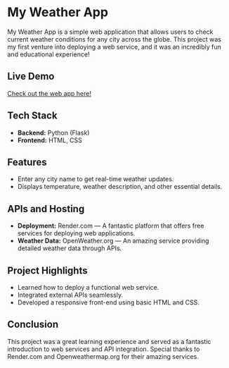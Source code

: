 # My Weather App

My Weather App is a simple web application that allows users to check current weather conditions for any city across the globe. This project was my first venture into deploying a web service, and it was an incredibly fun and educational experience!

## Live Demo
[Check out the web app here!](https://my-weather-app-2ha0.onrender.com)

## Tech Stack
- **Backend:** Python (Flask)
- **Frontend:** HTML, CSS

## Features
- Enter any city name to get real-time weather updates.
- Displays temperature, weather description, and other essential details.

## APIs and Hosting
- **Deployment:** Render.com — A fantastic platform that offers free services for deploying web applications.
- **Weather Data:** OpenWeather.org — An amazing service providing detailed weather data through APIs.

## Project Highlights
- Learned how to deploy a functional web service.
- Integrated external APIs seamlessly.
- Developed a responsive front-end using basic HTML and CSS.

## Conclusion
This project was a great learning experience and served as a fantastic introduction to web services and API integration. Special thanks to Render.com and Openweathermap.org for their amazing services.
